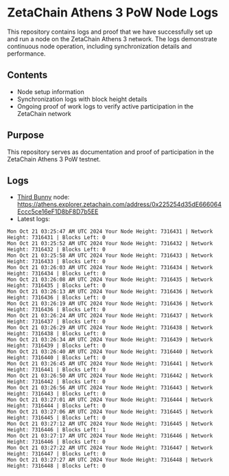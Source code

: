 # ZetaChain Athens 3 PoW Node Logs
This repository contains logs and proof that we have successfully set up and run a node on the ZetaChain Athens 3 network. The logs demonstrate continuous node operation, including synchronization details and performance.

## Contents
- Node setup information
- Synchronization logs with block height details
- Ongoing proof of work logs to verify active participation in the ZetaChain network

## Purpose
This repository serves as documentation and proof of participation in the ZetaChain Athens 3 PoW testnet.

## Logs

- [Third Bunny](https://thirdbunny.xyz/) node: https://athens.explorer.zetachain.com/address/0x225254d35dE666064Eccc5ce16eF1D8bF8D7b5EE
- Latest logs:
```
Mon Oct 21 03:25:47 AM UTC 2024 Your Node Height: 7316431 | Network Height: 7316431 | Blocks Left: 0
Mon Oct 21 03:25:52 AM UTC 2024 Your Node Height: 7316432 | Network Height: 7316432 | Blocks Left: 0
Mon Oct 21 03:25:58 AM UTC 2024 Your Node Height: 7316433 | Network Height: 7316433 | Blocks Left: 0
Mon Oct 21 03:26:03 AM UTC 2024 Your Node Height: 7316434 | Network Height: 7316434 | Blocks Left: 0
Mon Oct 21 03:26:08 AM UTC 2024 Your Node Height: 7316435 | Network Height: 7316435 | Blocks Left: 0
Mon Oct 21 03:26:13 AM UTC 2024 Your Node Height: 7316436 | Network Height: 7316436 | Blocks Left: 0
Mon Oct 21 03:26:19 AM UTC 2024 Your Node Height: 7316436 | Network Height: 7316436 | Blocks Left: 0
Mon Oct 21 03:26:24 AM UTC 2024 Your Node Height: 7316437 | Network Height: 7316437 | Blocks Left: 0
Mon Oct 21 03:26:29 AM UTC 2024 Your Node Height: 7316438 | Network Height: 7316438 | Blocks Left: 0
Mon Oct 21 03:26:34 AM UTC 2024 Your Node Height: 7316439 | Network Height: 7316439 | Blocks Left: 0
Mon Oct 21 03:26:40 AM UTC 2024 Your Node Height: 7316440 | Network Height: 7316440 | Blocks Left: 0
Mon Oct 21 03:26:45 AM UTC 2024 Your Node Height: 7316441 | Network Height: 7316441 | Blocks Left: 0
Mon Oct 21 03:26:50 AM UTC 2024 Your Node Height: 7316442 | Network Height: 7316442 | Blocks Left: 0
Mon Oct 21 03:26:56 AM UTC 2024 Your Node Height: 7316443 | Network Height: 7316443 | Blocks Left: 0
Mon Oct 21 03:27:01 AM UTC 2024 Your Node Height: 7316444 | Network Height: 7316444 | Blocks Left: 0
Mon Oct 21 03:27:06 AM UTC 2024 Your Node Height: 7316445 | Network Height: 7316445 | Blocks Left: 0
Mon Oct 21 03:27:12 AM UTC 2024 Your Node Height: 7316445 | Network Height: 7316446 | Blocks Left: 1
Mon Oct 21 03:27:17 AM UTC 2024 Your Node Height: 7316446 | Network Height: 7316446 | Blocks Left: 0
Mon Oct 21 03:27:22 AM UTC 2024 Your Node Height: 7316447 | Network Height: 7316447 | Blocks Left: 0
Mon Oct 21 03:27:27 AM UTC 2024 Your Node Height: 7316448 | Network Height: 7316448 | Blocks Left: 0
```
